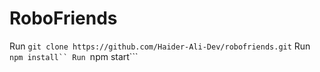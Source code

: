 # RoboFriends
Run ```git clone https://github.com/Haider-Ali-Dev/robofriends.git```
Run ```npm install``
Run ```npm start```

